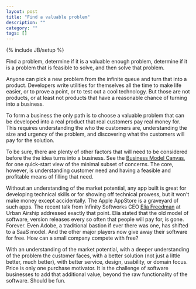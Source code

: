 ```yaml
---
layout: post
title: "Find a valuable problem"
description: ""
category: ""
tags: []
---
```

{% include JB/setup %}

Find a problem, determine if it is a valuable enough problem, determine if it is a problem that is feasible to solve, and then solve that problem.

Anyone can pick a new problem from the infinite queue and turn that into a product. Developers write  utilities for themselves all the time to make life easier, or to prove a point, or to test out a cool technology.  But those are not products, or at least not products that have a reasonable chance of turning into a business. 

To form a business the only path is to choose a valuable problem that can be developed into a real product that real customers pay real money for.  This requires understanding the who the customers are,  understanding the size and urgency of the problem, and discovering what the customers will pay for the solution. 

To be sure, there are plenty of other factors that will need to be considered before the the idea turns into a business. See the [Business Model Canvas][businessmodelgeneration], for one quick-start view of the minimal subset of concerns. The core, however, is understanding customer need and having a feasible and profitable means of filling that need. 

Without an understanding of the market potential, any app built is great for developing technical skills or for showing off  technical prowess, but it won't make money except accidentally. The Apple AppStore is a graveyard of such apps. The recent talk from Infinity Softworks CEO [Elia Freedman][eliainsider] at Urban Airship addressed exactly that point. Elia stated that the old model of software, version releases every so often that people will pay for, is gone. Forever. Even Adobe, a traditional bastion if ever there was one, has shifted to a SaaS model. And the other major players now give away their software for free. How can a small company compete with free? 

With an understanding of the market potential, with a deeper understanding of the problem the customer faces, with a  better solution (not just a little better, much better), with better service, design, usability, or domain focus. Price is only one purchase motivator. It is the challenge of software businesses to add that additional value, beyond the raw functionality of the software. Should be fun. 





[eliainsider]: http://eliainsider.com/
[businessmodelgeneration]: http://www.businessmodelgeneration.com/canvas